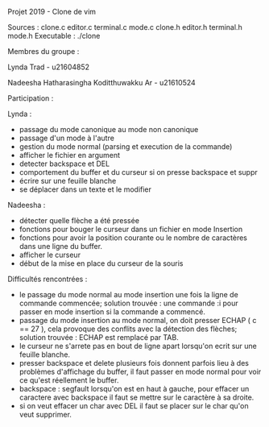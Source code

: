 Projet 2019 - Clone de vim

Sources : clone.c editor.c terminal.c mode.c clone.h editor.h terminal.h mode.h
Executable : ./clone

Membres du groupe :

Lynda Trad                                  - u21604852

Nadeesha Hatharasingha Koditthuwakku Ar     - u21610524

Participation : 

Lynda : 

- passage du mode canonique au mode non canonique
- passage d'un mode à l'autre
- gestion du mode normal (parsing et execution de la commande)
- afficher le fichier en argument
- detecter backspace et DEL
- comportement du buffer et du curseur si on presse backspace et suppr
- écrire sur une feuille blanche
- se déplacer dans un texte et le modifier

Nadeesha :

- détecter quelle flèche a été pressée
- fonctions pour bouger le curseur dans un fichier en mode Insertion 
- fonctions pour avoir la position courante ou le nombre de caractères dans une ligne du buffer.
- afficher le curseur
- début de la mise en place du curseur de la souris


Difficultés rencontrées :

- le passage du mode normal au mode insertion une fois la ligne de commande commencée;
    solution trouvée : une commande :i pour passer en mode insertion si la commande a commencé.
- passage du mode insertion au mode normal, on doit presser ECHAP ( c == 27 ), cela provoque des
conflits avec la détection des flèches;
    solution trouvée : ECHAP est remplacé par TAB.
- le curseur ne s'arrete pas en bout de ligne apart lorsqu'on ecrit sur une feuille blanche.
- presser backspace et delete plusieurs fois donnent parfois lieu à des problèmes
d'affichage du buffer, il faut passer en mode normal pour voir ce qu'est réellement le buffer.
- backspace : segfault lorsqu'on est en haut à gauche,
pour effacer un caractere avec backspace il faut se mettre sur le caractère à sa droite.
- si on veut effacer un char avec DEL il faut se placer sur le char qu'on veut supprimer.